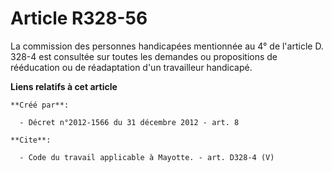 # Article R328-56

La commission des personnes handicapées mentionnée au 4° de l'article D. 328-4 est consultée sur toutes les demandes ou
propositions de rééducation ou de réadaptation d'un travailleur handicapé.

**Liens relatifs à cet article**

	**Créé par**:

	  - Décret n°2012-1566 du 31 décembre 2012 - art. 8

	**Cite**:

	  - Code du travail applicable à Mayotte. - art. D328-4 (V)
